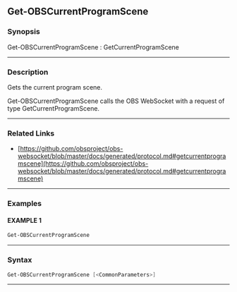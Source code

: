 Get-OBSCurrentProgramScene
--------------------------
### Synopsis
Get-OBSCurrentProgramScene : GetCurrentProgramScene

---
### Description

Gets the current program scene.


Get-OBSCurrentProgramScene calls the OBS WebSocket with a request of type GetCurrentProgramScene.

---
### Related Links
* [https://github.com/obsproject/obs-websocket/blob/master/docs/generated/protocol.md#getcurrentprogramscene](https://github.com/obsproject/obs-websocket/blob/master/docs/generated/protocol.md#getcurrentprogramscene)



---
### Examples
#### EXAMPLE 1
```PowerShell
Get-OBSCurrentProgramScene
```

---
### Syntax
```PowerShell
Get-OBSCurrentProgramScene [<CommonParameters>]
```
---
